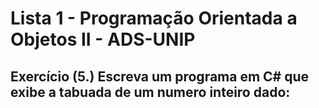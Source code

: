 # Lista 1 - Programação Orientada a Objetos II - ADS-UNIP
 
## Exercício (5.) Escreva um programa em C# que exibe a tabuada de um numero inteiro dado: